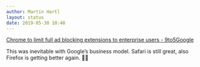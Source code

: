 ```yaml
---
author: Martin Hartl
layout: status
date: 2019-05-30 10:48
---
```

[Chrome to limit full ad blocking extensions to enterprise users - 9to5Google](https://9to5google.com/2019/05/29/chrome-ad-blocking-enterprise-manifest-v3/)

This was inevitable with Google’s business model. Safari is still great, also Firefox is getting better again. 🤷‍♂️